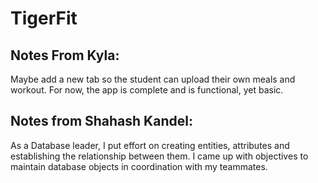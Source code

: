# TigerFit
## Notes From Kyla:
  Maybe add a new tab so the student can upload their own meals and workout. For now, the app is complete and is functional, yet basic.
## Notes from Shahash Kandel:
  As a Database leader, I put effort on creating entities, attributes and establishing the relationship between them. I came up with objectives to maintain database objects in coordination with my teammates.
